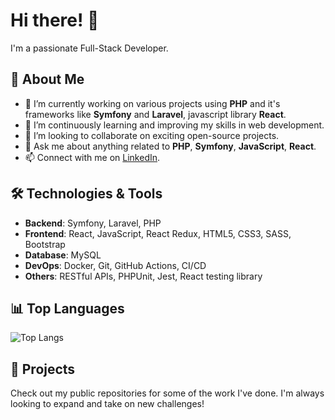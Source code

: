 # Hi there! 👋

I'm a passionate Full-Stack Developer.

## 🚀 About Me

- 🔭 I’m currently working on various projects using **PHP** and it's frameworks like **Symfony** and **Laravel**, javascript library **React**.
- 🌱 I’m continuously learning and improving my skills in web development.
- 👯 I’m looking to collaborate on exciting open-source projects.
- 💬 Ask me about anything related to **PHP**, **Symfony**, **JavaScript**, **React**.
- 📫 Connect with me on [LinkedIn](https://www.linkedin.com/in/minal-shende-a762ba138/).

## 🛠️ Technologies & Tools

- **Backend**: Symfony, Laravel, PHP
- **Frontend**: React, JavaScript, React Redux, HTML5, CSS3, SASS, Bootstrap
- **Database**: MySQL
- **DevOps**: Docker, Git, GitHub Actions, CI/CD
- **Others**: RESTful APIs, PHPUnit, Jest, React testing library

## 📊 Top Languages

![Top Langs](https://github-readme-stats.vercel.app/api/top-langs/?username=mshende-project&layout=compact&theme=radical)

## 📂 Projects

Check out my public repositories for some of the work I've done. I'm always looking to expand and take on new challenges!

